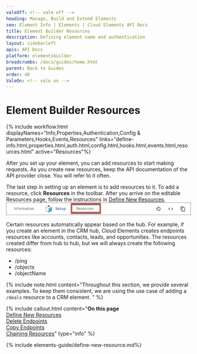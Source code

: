 ```yaml
---
valeOff: <!-- vale off -->
heading: Manage, Build and Extend Elements
seo: Element Info | Elements | Cloud Elements API Docs
title: Element Builder Resources
description: Defining element name and authentication
layout: sidebarleft
apis: API Docs
platform: elementsbuilder
breadcrumbs: /docs/guides/home.html
parent: Back to Guides
order: 40
ValeOn: <!-- vale on -->
---
```


# Element Builder Resources

{% include workflow.html displayNames="Info,Properties,Authentication,Config & Parameters,Hooks,Events,Resources" links="define-info.html,properties.html,auth.html,config.html,hooks.html,events.html,resources.html" active="Resources"%}



After you set up your element, you can add resources to start making requests. As you create new resources, keep the API documentation of the API provider close. You will refer to it often.

The last step in setting up an element is to add resources to it. To add a resource, click **Resources** in the toolbar. After you arrive on the editable Resources page, follow the instructions in [Define New Resources](#define-new-resources).
![My Resources](img/eb-my-resources.png)


Certain resources automatically appear based on the hub. For example, if you create an element in the CRM hub, Cloud Elements creates endpoints resources like accounts, contacts, leads, and opportunities. The resources created differ from hub to hub, but we will always create the following resources:

* /ping
* /objects
* /objectName

{% include note.html content="Throughout this section, we provide several examples. To keep them consistent, we are using the use case of adding a <code>/deals</code> resource to a CRM element.  " %}

{% include callout.html content="<strong>On this page</strong></br><a href=#define-new-resources>Define New Resources</a></br><a href=#delete-endpoints>Delete Endpoints</a></br><a href=#copy-endpoints>Copy Endpoints</a></br><a href=#chaining-resources>Chaining Resources</a>" type="info" %}

{% include elements-guide/define-new-resource.md%}
